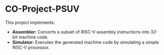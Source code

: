 # CO-Project-PSUV

This project implements:
- **Assembler:** Converts a subset of RISC-V assembly instructions into 32-bit machine code.
- **Simulator:** Executes the generated machine code by simulating a simple RISC-V processor.
